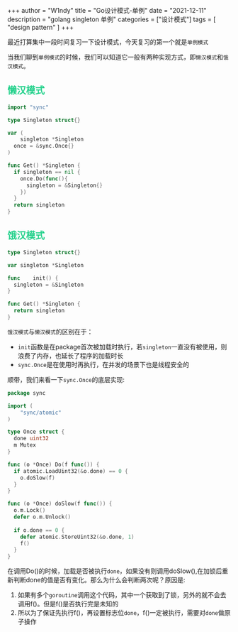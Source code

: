 +++
author = "W1ndy"
title = "Go设计模式-单例"
date = "2021-12-11"
description = "golang singleton 单例"
categories = ["设计模式"]
tags = [
    "design pattern"
]
+++

最近打算集中一段时间复习一下设计模式，今天复习的第一个就是`单例模式`

当我们聊到`单例模式`的时候，我们可以知道它一般有两种实现方式，即`懒汉模式`和`饿汉模式`。

<h2 style="color: #23D18B"> 懒汉模式 </h2>

```go
import "sync"

type Singleton struct{}

var (
	singleton *Singleton
  once = &sync.Once{}
)

func Get() *Singleton {
  if singleton == nil {
    once.Do(func(){
      singleton = &Singleton{}
    })
  }
  return singleton
}

```

<h2 style="color: #23D18B"> 饿汉模式 </h2>

```go
type Singleton struct{}

var singleton *Singleton

func	init() {
  singleton = &Singleton
}

func Get() *Singleton {
  return singleton
}
```

`饿汉模式`与`懒汉模式`的区别在于：

* `init`函数是在package首次被加载时执行，若`singleton`一直没有被使用，则浪费了内存，也延长了程序的加载时长
* `sync.Once`是在使用时再执行，在并发的场景下也是线程安全的

顺带，我们来看一下`sync.Once`的底层实现:

```go
package sync

import (
	"sync/atomic"
)

type Once struct {
  done uint32
  m Mutex
}

func (o *Once) Do(f func()) {
  if atomic.LoadUint32(&o.done) == 0 {
    o.doSlow(f)
  }
}

func (o *Once) doSlow(f func()) {
  o.m.Lock()
  defer o.m.Unlock()
  
  if o.done == 0 {
    defer atomic.StoreUint32(&o.done, 1)
    f()
  }
}
```

在调用Do()的时候，加载是否被执行`done`，如果没有则调用doSlow(),在加锁后重新判断done的值是否有变化。那么为什么会判断两次呢？原因是:

1. 如果有多个`goroutine`调用这个代码，其中一个获取到了锁，另外的就不会去调用f()。但是f()是否执行完是未知的
2. 所以为了保证先执行f()，再设置标志位`done`，f()一定被执行，需要对`done`做原子操作

